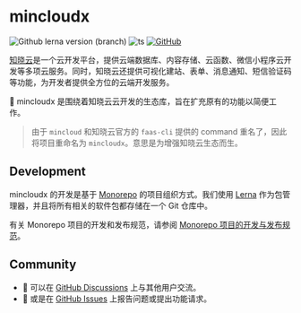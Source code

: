 # mincloudx

![Github lerna version (branch)](https://img.shields.io/github/lerna-json/v/anran758/mincloudx)
![ts](https://badgen.net/badge/-/TypeScript?icon=typescript&label&labelColor=blue&color=555555)
[![GitHub](https://img.shields.io/github/license/anran758/mincloudx)](https://github.com/anran758/mincloudx/blob/master/LICENSE)

[知晓云](https://cloud.minapp.com/)是一个云开发平台，提供云端数据库、内容存储、云函数、微信小程序云开发等多项云服务。同时，知晓云还提供可视化建站、表单、消息通知、短信验证码等功能，为开发者提供全方位的云端开发服务。

🔧 mincloudx 是围绕着知晓云云开发的生态库，旨在扩充原有的功能以简便工作。

> 由于 `mincloud` 和知晓云官方的 `faas-cli` 提供的 command 重名了，因此将项目重命名为 `mincloudx`。意思是为增强知晓云生态而生。

## Development

mincloudx 的开发是基于 [Monorepo](https://en.wikipedia.org/wiki/Monorepo) 的项目组织方式。我们使用 [Lerna](https://lerna.js.org/) 作为包管理器，并且将所有相关的软件包都存储在一个 Git 仓库中。

有关 Monorepo 项目的开发和发布规范，请参阅 [Monorepo 项目的开发与发布规范](./docs/dev-and-deploy.md)。

## Community

- 💬 可以在 [GitHub Discussions](https://github.com/anran758/mincloudx/discussions) 上与其他用户交流。
- 🚨 或是在 [GitHub Issues](https://github.com/anran758/mincloudx/issues) 上报告问题或提出功能请求。
